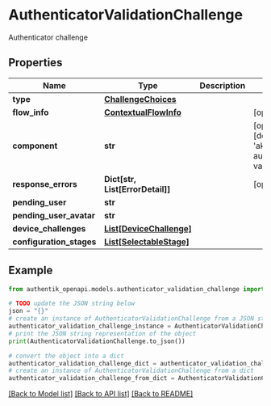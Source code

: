 # AuthenticatorValidationChallenge

Authenticator challenge

## Properties

Name | Type | Description | Notes
------------ | ------------- | ------------- | -------------
**type** | [**ChallengeChoices**](ChallengeChoices.md) |  | 
**flow_info** | [**ContextualFlowInfo**](ContextualFlowInfo.md) |  | [optional] 
**component** | **str** |  | [optional] [default to 'ak-stage-authenticator-validate']
**response_errors** | **Dict[str, List[ErrorDetail]]** |  | [optional] 
**pending_user** | **str** |  | 
**pending_user_avatar** | **str** |  | 
**device_challenges** | [**List[DeviceChallenge]**](DeviceChallenge.md) |  | 
**configuration_stages** | [**List[SelectableStage]**](SelectableStage.md) |  | 

## Example

```python
from authentik_openapi.models.authenticator_validation_challenge import AuthenticatorValidationChallenge

# TODO update the JSON string below
json = "{}"
# create an instance of AuthenticatorValidationChallenge from a JSON string
authenticator_validation_challenge_instance = AuthenticatorValidationChallenge.from_json(json)
# print the JSON string representation of the object
print(AuthenticatorValidationChallenge.to_json())

# convert the object into a dict
authenticator_validation_challenge_dict = authenticator_validation_challenge_instance.to_dict()
# create an instance of AuthenticatorValidationChallenge from a dict
authenticator_validation_challenge_from_dict = AuthenticatorValidationChallenge.from_dict(authenticator_validation_challenge_dict)
```
[[Back to Model list]](../README.md#documentation-for-models) [[Back to API list]](../README.md#documentation-for-api-endpoints) [[Back to README]](../README.md)


